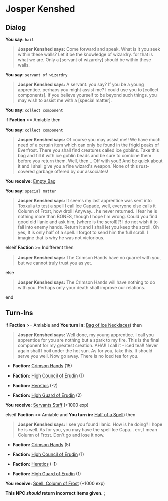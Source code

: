 # Josper Kenshed
## Dialog

**You say:** `hail`



>**Josper Kenshed says:** Come forward and speak.  What is it you seek within these walls?  Let it be the knowledge of wizardry. for that is what we are.  Only a [servant of wizardry] should be within these walls.

**You say:** `servant of wizardry`



>**Josper Kenshed says:** A servant. you say?  If you be a young apprentice. perhaps you might assist me? I could use you to [collect components].  If you believe yourself to be beyond such things. you may wish to assist me with a [special matter].

**You say:** `collect component`



if **Faction** >= Amiable then 



**You say:** `collect component`





>**Josper Kenshed says:** Of course you may assist me!! We have much need of a certain item which can only be found in the frigid peaks of Everfrost. There you shall find creatures called ice goblins. Take this bag and fill it with ice goblin beads and be sure to combine them before you return them. Well, then... Off with you!! And be quick about it and I shall give you a fine wizard's weapon. None of this rust-covered garbage offered by our associates!




**You receive:**  [Empty Bag](/item/17944)



**You say:** `special matter`





>**Josper Kenshed says:** It seems my last apprentice was sent into Toxxulia to test a spell I call Ice Capade, well, everyone else calls it Column of Frost, how droll! Anyway... he never returned. I fear he is nothing more than BONES, though I hope I'm wrong. Could you find good old Ilanic and ask him, [where is the scroll]?! I do not wish it to fall into enemy hands. Return it and I shall let you keep the scroll. Oh yes, It is only half of a spell. I forgot to send him the full scroll. I imagine that is why he was not victorious.




elseif **Faction** >= Indifferent then



>**Josper Kenshed says:** The Crimson Hands have no quarrel with you, but we cannot truly trust you as yet.





else



>**Josper Kenshed says:** The Crimson Hands will have nothing to do with you. Perhaps only your death shall improve our relations.


end

## Turn-Ins




if **Faction** >= Amiable and  **You turn in:** [Bag of Ice Necklaces](/item/13898)) then 


>**Josper Kenshed says:** Well done, my young apprentice. I call you apprentice for you are nothing but a spark to my fire. This is the final component for my greatest creation. AHA!! I call it - iced tea!! Never again shall I boil under the hot sun. As for you, take this. It should serve you well. Now go away. There is no iced tea for you.





* __Faction:__ [Crimson Hands](/faction/233) (15)


* __Faction:__ [High Council of Erudin](/faction/266) (1)


* __Faction:__ [Heretics](/faction/265) (-2)


* __Faction:__ [High Guard of Erudin](/faction/267) (2)


 **You receive:**  [Servants Staff](/item/12208) (+1000 exp)

elseif **Faction** >= Amiable and  **You turn in:** [Half of a Spell](/item/12207)) then 


>**Josper Kenshed says:** I see you found Ilanic. How is he doing? I hope he is well. As for you, you may have the spell Ice Capa... err, I mean Column of Frost. Don't go and lose it now.





* __Faction:__ [Crimson Hands](/faction/233) (5)


* __Faction:__ [High Council of Erudin](/faction/266) (1)


* __Faction:__ [Heretics](/faction/265) (-1)


* __Faction:__ [High Guard of Erudin](/faction/267) (1)


 **You receive:**  [Spell: Column of Frost](/item/15380) (+1000 exp)



**This NPC *should* return incorrect items given.**
;

